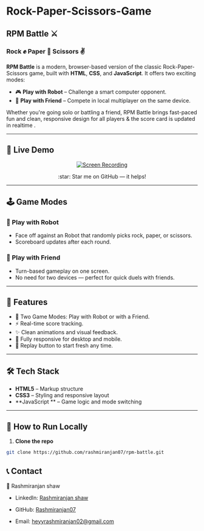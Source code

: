 # Rock-Paper-Scissors-Game
## RPM Battle ⚔️
### Rock ✊ Paper 📄 Scissors ✌️

**RPM Battle** is a modern, browser-based version of the classic Rock-Paper-Scissors game, built with **HTML**, **CSS**, and **JavaScript**. It offers two exciting modes:

- 🎮 **Play with Robot** – Challenge a smart computer opponent.
- 👥 **Play with Friend** – Compete in local multiplayer on the same device.

Whether you're going solo or battling a friend, RPM Battle brings fast-paced fun and clean, responsive design for all players & the score card is updated in realtime .

---

## 🔗 Live Demo

<div align="center">
  
[![Screen Recording](https://github.com/user-attachments/assets/e3321977-ed94-45ec-80c4-b0423c71787a)](https://rashmiranjan07.github.io/Rock-Paper-Scissors-Game/)

</div>
<div align="center">
:star: Star me on GitHub — it helps!
</div>

---

## 🕹️ Game Modes

### 🤖 Play with Robot
- Face off against an Robot that randomly picks rock, paper, or scissors.
- Scoreboard updates after each round.
  
### 👬 Play with Friend
- Turn-based gameplay on one screen.
- No need for two devices — perfect for quick duels with friends.

---

## 🎯 Features

- 🧠 Two Game Modes: Play with Robot or with a Friend.
- ⚡ Real-time score tracking.
- ✨ Clean animations and visual feedback.
- 📱 Fully responsive for desktop and mobile.
- 🔁 Replay button to start fresh any time.

---

## 🛠 Tech Stack

- **HTML5** – Markup structure
- **CSS3** – Styling and responsive layout
- **JavaScript ** – Game logic and mode switching

---

## 🚀 How to Run Locally

1. **Clone the repo**
```bash
git clone https://github.com/rashmiranjan07/rpm-battle.git

```

## 📞 Contact

👤 Rashmiranjan shaw

- LinkedIn: [Rashmiranjan shaw](https://www.linkedin.com/in/rashmiranjan-shaw-8333a532a/)

- GitHub: [Rashmiranjan07](https://github.com/Rashmiranjan07)

- Email: heyyrashmiranjan02@gmail.com

  
